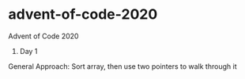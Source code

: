 # advent-of-code-2020

Advent of Code 2020

1. Day 1

General Approach: Sort array, then use two pointers to walk through it
